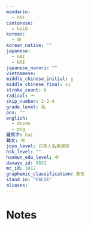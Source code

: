 ```yaml
---
mandarin:
  - hài
cantonese:
  - hoi6
korean:
  - 해
korean_native: ""
japanese:
  - GAI
  - KAI
japanese_nanori: ""
vietnamese:
middle_chinese_initial: ɣ
middle_chinese_final: ʌi
stroke_count: 6
radical: 亠
skip_number: 2-2-4
grade_level: 名
pos: ""
english:
  - dozen
  - pig
羅馬字: hai
韓文: 해
joyo_level: 日本人名用漢字
hsk_level: ""
hanmun_edu_level: 中
danayo_id: 8031
mc_id: 1012
graphemic_classification: 象形
stand_in: "FALSE"
aliases:
---
```


# Notes
